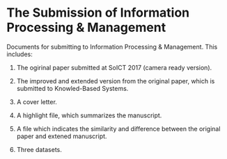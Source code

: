 # The Submission of Information Processing & Management

Documents for submitting to Information Processing & Management. This includes:

1. The ogirinal paper submitted at SoICT 2017 (camera ready version).

2. The improved and extended version from the original paper, which is submitted to Knowled-Based Systems.

3. A cover letter.

4. A highlight file, which summarizes the manuscript.

5. A file which indicates the similarity and difference between the original paper and extened manuscript.

6. Three datasets.
